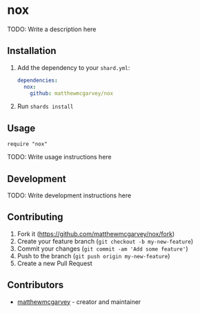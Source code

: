 # nox

TODO: Write a description here

## Installation

1. Add the dependency to your `shard.yml`:

   ```yaml
   dependencies:
     nox:
       github: matthewmcgarvey/nox
   ```

2. Run `shards install`

## Usage

```crystal
require "nox"
```

TODO: Write usage instructions here

## Development

TODO: Write development instructions here

## Contributing

1. Fork it (<https://github.com/matthewmcgarvey/nox/fork>)
2. Create your feature branch (`git checkout -b my-new-feature`)
3. Commit your changes (`git commit -am 'Add some feature'`)
4. Push to the branch (`git push origin my-new-feature`)
5. Create a new Pull Request

## Contributors

- [matthewmcgarvey](https://github.com/matthewmcgarvey) - creator and maintainer
